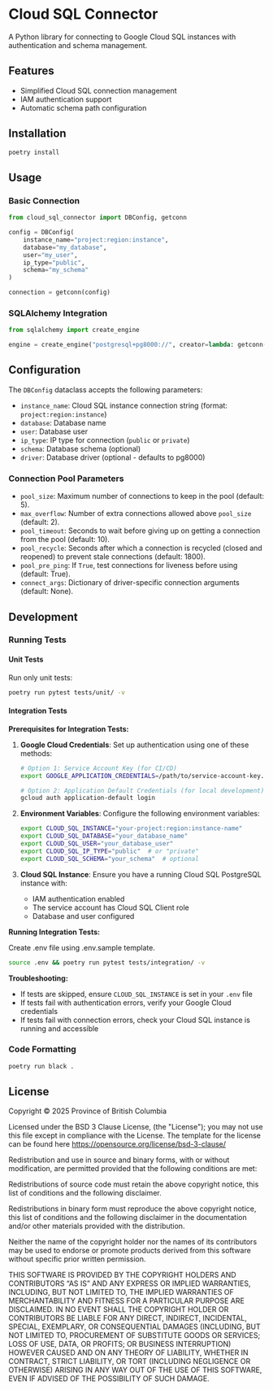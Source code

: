# Cloud SQL Connector

A Python library for connecting to Google Cloud SQL instances with authentication and schema management.

## Features

- Simplified Cloud SQL connection management
- IAM authentication support
- Automatic schema path configuration

## Installation

```bash
poetry install
```

## Usage

### Basic Connection

```python
from cloud_sql_connector import DBConfig, getconn

config = DBConfig(
    instance_name="project:region:instance",
    database="my_database",
    user="my_user",
    ip_type="public",
    schema="my_schema"
)

connection = getconn(config)
```

### SQLAlchemy Integration

```python
from sqlalchemy import create_engine

engine = create_engine("postgresql+pg8000://", creator=lambda: getconn(config))
```

## Configuration

The `DBConfig` dataclass accepts the following parameters:

- `instance_name`: Cloud SQL instance connection string (format: `project:region:instance`)
- `database`: Database name
- `user`: Database user
- `ip_type`: IP type for connection (`public` or `private`)
- `schema`: Database schema (optional)
- `driver`: Database driver (optional - defaults to pg8000)

### Connection Pool Parameters
- `pool_size`: Maximum number of connections to keep in the pool (default: 5).
- `max_overflow`: Number of extra connections allowed above `pool_size` (default: 2).
- `pool_timeout`: Seconds to wait before giving up on getting a connection from the pool (default: 10).
- `pool_recycle`: Seconds after which a connection is recycled (closed and reopened) to prevent stale connections (default: 1800).
- `pool_pre_ping`: If `True`, test connections for liveness before using (default: True).
- `connect_args`: Dictionary of driver-specific connection arguments (default: None).

## Development

### Running Tests

#### Unit Tests

Run only unit tests:
```bash
poetry run pytest tests/unit/ -v
```

#### Integration Tests

**Prerequisites for Integration Tests:**

1. **Google Cloud Credentials**: Set up authentication using one of these methods:
   ```bash
   # Option 1: Service Account Key (for CI/CD)
   export GOOGLE_APPLICATION_CREDENTIALS=/path/to/service-account-key.json
   
   # Option 2: Application Default Credentials (for local development)
   gcloud auth application-default login
   ```

2. **Environment Variables**: Configure the following environment variables:
   ```bash
   export CLOUD_SQL_INSTANCE="your-project:region:instance-name"
   export CLOUD_SQL_DATABASE="your_database_name"
   export CLOUD_SQL_USER="your_database_user"
   export CLOUD_SQL_IP_TYPE="public"  # or "private"
   export CLOUD_SQL_SCHEMA="your_schema"  # optional
   ```

3. **Cloud SQL Instance**: Ensure you have a running Cloud SQL PostgreSQL instance with:
   - IAM authentication enabled
   - The service account has Cloud SQL Client role
   - Database and user configured

**Running Integration Tests:**

Create .env file using .env.sample template.

```bash
source .env && poetry run pytest tests/integration/ -v
```

**Troubleshooting:**
- If tests are skipped, ensure `CLOUD_SQL_INSTANCE` is set in your `.env` file
- If tests fail with authentication errors, verify your Google Cloud credentials
- If tests fail with connection errors, check your Cloud SQL instance is running and accessible


### Code Formatting

```bash
poetry run black .
```

## License

Copyright © 2025 Province of British Columbia

Licensed under the BSD 3 Clause License, (the "License"); you may not use this file except in compliance with the License. The template for the license can be found here https://opensource.org/license/bsd-3-clause/

Redistribution and use in source and binary forms, with or without modification, are permitted provided that the following conditions are met:

Redistributions of source code must retain the above copyright notice, this list of conditions and the following disclaimer.

Redistributions in binary form must reproduce the above copyright notice, this list of conditions and the following disclaimer in the documentation and/or other materials provided with the distribution.

Neither the name of the copyright holder nor the names of its contributors may be used to endorse or promote products derived from this software without specific prior written permission.

THIS SOFTWARE IS PROVIDED BY THE COPYRIGHT HOLDERS AND CONTRIBUTORS “AS IS” AND ANY EXPRESS OR IMPLIED WARRANTIES, INCLUDING, BUT NOT LIMITED TO, THE IMPLIED WARRANTIES OF MERCHANTABILITY AND FITNESS FOR A PARTICULAR PURPOSE ARE DISCLAIMED. IN NO EVENT SHALL THE COPYRIGHT HOLDER OR CONTRIBUTORS BE LIABLE FOR ANY DIRECT, INDIRECT, INCIDENTAL, SPECIAL, EXEMPLARY, OR CONSEQUENTIAL DAMAGES (INCLUDING, BUT NOT LIMITED TO, PROCUREMENT OF SUBSTITUTE GOODS OR SERVICES; LOSS OF USE, DATA, OR PROFITS; OR BUSINESS INTERRUPTION) HOWEVER CAUSED AND ON ANY THEORY OF LIABILITY, WHETHER IN CONTRACT, STRICT LIABILITY, OR TORT (INCLUDING NEGLIGENCE OR OTHERWISE) ARISING IN ANY WAY OUT OF THE USE OF THIS SOFTWARE, EVEN IF ADVISED OF THE POSSIBILITY OF SUCH DAMAGE.
